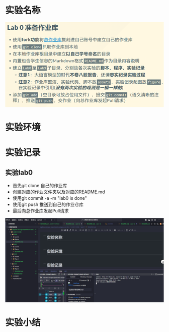 # 实验名称

![1710845807236.png](./figure/1710845807236.png)

# 实验环境


# 实验记录

## 实验lab0

- 首先git clone 自己的作业库
- 创建对应的作业文件夹以及对应的README.md
- 使用git commit -a -m "lab0 is done"
- 使用git push 推送到自己的作业仓库
- 最后向总作业库发起Pull请求

![1710845553293.png](./figure/1710845520751.png)

# 实验小结
